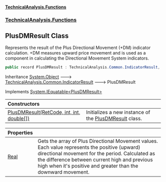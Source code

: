 #### [TechnicalAnalysis\.Functions](Atypical.TechnicalAnalysis.Functions.md 'Atypical\.TechnicalAnalysis\.Functions')
### [TechnicalAnalysis\.Functions](Atypical.TechnicalAnalysis.Functions.md#TechnicalAnalysis.Functions 'TechnicalAnalysis\.Functions')

## PlusDMResult Class

Represents the result of the Plus Directional Movement \(\+DM\) indicator calculation\.
\+DM measures upward price movement and is used as a component in calculating the Directional Movement System indicators\.

```csharp
public record PlusDMResult : TechnicalAnalysis.Common.IndicatorResult, System.IEquatable<TechnicalAnalysis.Functions.PlusDMResult>
```

Inheritance [System\.Object](https://docs.microsoft.com/en-us/dotnet/api/System.Object 'System\.Object') &#129106; [TechnicalAnalysis\.Common\.IndicatorResult](https://docs.microsoft.com/en-us/dotnet/api/TechnicalAnalysis.Common.IndicatorResult 'TechnicalAnalysis\.Common\.IndicatorResult') &#129106; PlusDMResult

Implements [System\.IEquatable&lt;](https://docs.microsoft.com/en-us/dotnet/api/System.IEquatable-1 'System\.IEquatable\`1')[PlusDMResult](PlusDMResult.md 'TechnicalAnalysis\.Functions\.PlusDMResult')[&gt;](https://docs.microsoft.com/en-us/dotnet/api/System.IEquatable-1 'System\.IEquatable\`1')

| Constructors | |
| :--- | :--- |
| [PlusDMResult\(RetCode, int, int, double\[\]\)](PlusDMResult.PlusDMResult(RetCode,int,int,double[]).md 'TechnicalAnalysis\.Functions\.PlusDMResult\.PlusDMResult\(TechnicalAnalysis\.Common\.RetCode, int, int, double\[\]\)') | Initializes a new instance of the [PlusDMResult](PlusDMResult.md 'TechnicalAnalysis\.Functions\.PlusDMResult') class\. |

| Properties | |
| :--- | :--- |
| [Real](PlusDMResult.Real.md 'TechnicalAnalysis\.Functions\.PlusDMResult\.Real') | Gets the array of Plus Directional Movement values\. Each value represents the positive \(upward\) directional movement for the period\. Calculated as the difference between current high and previous high when it's positive and greater than the downward movement\. |
